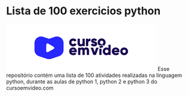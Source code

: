 # Lista de 100 exercicios python
<img src="cursoemvideo.png" alt="arquitetura">
 Esse repositório contém uma lista de 100 atividades realizadas na linguagem python, durante as aulas de python 1, python 2 e python 3 do cursoemvideo.com
